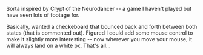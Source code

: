 Sorta inspired by Crypt of the Neurodancer -- a game I haven't played but have seen lots of footage for.

Basically, wanted a checkeboard that bounced back and forth between both states (that is commented out).  Figured I could add some mouse control to make it slightly more interesting -- now wherever you move your mouse, it will always land on a white px.  That's all...
